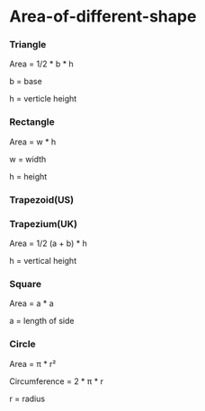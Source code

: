 # Area-of-different-shape
### Triangle
Area = 1/2 * b * h

b = base

h = verticle height

### Rectangle

Area = w * h

w = width

h = height

### Trapezoid(US)
### Trapezium(UK)

Area = 1/2 (a + b) * h

h = vertical height
### Square

Area = a * a

a = length of side 
### Circle

Area = π * r² 

Circumference = 2 * π * r

r = radius
